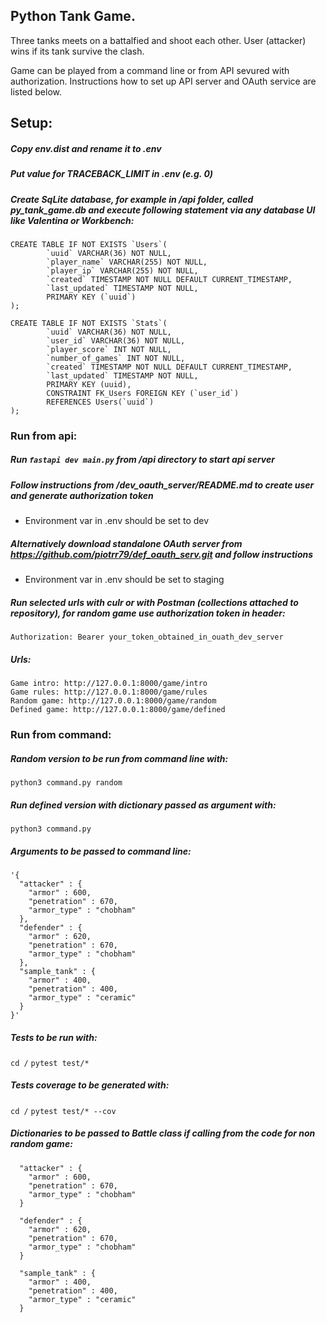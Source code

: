 ## Python Tank Game.
Three tanks meets on a battalfied and shoot each other. User (attacker) wins if its tank survive the clash.

Game can be played from a command line or from API sevured with authorization. Instructions how to set up API server and OAuth service are listed below.

## Setup:
##### Copy env.dist and rename it to .env
##### Put value for TRACEBACK_LIMIT in .env (e.g. 0)
##### Create SqLite database, for example in /api folder, called py_tank_game.db and execute following statement via any database UI like Valentina or Workbench:

```
CREATE TABLE IF NOT EXISTS `Users`(
        `uuid` VARCHAR(36) NOT NULL,
        `player_name` VARCHAR(255) NOT NULL,
        `player_ip` VARCHAR(255) NOT NULL,
        `created` TIMESTAMP NOT NULL DEFAULT CURRENT_TIMESTAMP,
        `last_updated` TIMESTAMP NOT NULL,
        PRIMARY KEY (`uuid`)
);

CREATE TABLE IF NOT EXISTS `Stats`(
        `uuid` VARCHAR(36) NOT NULL,
        `user_id` VARCHAR(36) NOT NULL,
        `player_score` INT NOT NULL,
        `number_of_games` INT NOT NULL,
        `created` TIMESTAMP NOT NULL DEFAULT CURRENT_TIMESTAMP,
        `last_updated` TIMESTAMP NOT NULL,
        PRIMARY KEY (uuid),
        CONSTRAINT FK_Users FOREIGN KEY (`user_id`)
        REFERENCES Users(`uuid`)
);
```


### Run from api:

##### Run `fastapi dev main.py` from /api directory to start api server

##### Follow instructions from /dev_oauth_server/README.md to create user and generate authorization token
* Environment var in .env should be set to dev

##### Alternatively download standalone OAuth server from https://github.com/piotrr79/def_oauth_serv.git and follow instructions
* Environment var in .env should be set to staging

##### Run selected urls with culr or with Postman (collections attached to repository), for random game use authorization token in header: 

```Authorization: Bearer your_token_obtained_in_ouath_dev_server```

##### Urls: 
```
Game intro: http://127.0.0.1:8000/game/intro
Game rules: http://127.0.0.1:8000/game/rules
Random game: http://127.0.0.1:8000/game/random
Defined game: http://127.0.0.1:8000/game/defined
```

### Run from command:

##### Random version to be run from command line with:
 `python3 command.py random`

##### Run defined version with dictionary passed as argument with:
`python3 command.py`

##### Arguments to be passed to command line:
```  
'{
  "attacker" : {
    "armor" : 600,
    "penetration" : 670,
    "armor_type" : "chobham"
  },
  "defender" : {
    "armor" : 620,
    "penetration" : 670,
    "armor_type" : "chobham"
  },
  "sample_tank" : {
    "armor" : 400,
    "penetration" : 400,
    "armor_type" : "ceramic"
  }
}'
```


##### Tests to be run with: 
`cd /`
`pytest test/*`

##### Tests coverage to be generated with: 
`cd /`
`pytest test/* --cov`

##### Dictionaries to be passed to Battle class if calling from the code for non random game:
```  
  "attacker" : {
    "armor" : 600,
    "penetration" : 670,
    "armor_type" : "chobham"
  }
```
``` 
  "defender" : {
    "armor" : 620,
    "penetration" : 670,
    "armor_type" : "chobham"
  }
```
``` 
  "sample_tank" : {
    "armor" : 400,
    "penetration" : 400,
    "armor_type" : "ceramic"
  }
```
